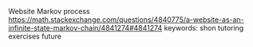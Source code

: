 Website Markov process
https://math.stackexchange.com/questions/4840775/a-website-as-an-infinite-state-markov-chain/4841274#4841274
keywords: shon tutoring exercises future
